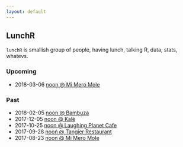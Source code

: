 ```yaml
---
layout: default
---
```


## LunchR

`lunchR` is smallish group of people, having lunch, talking R,
data, stats, whatevs.

### Upcoming

<!-- Coming soon ... -->

* 2018-03-06 [noon @ Mi Mero Mole](https://www.meetup.com/portland-r-user-group/events/247656593/)

### Past

* 2018-02-05 [noon @ Bambuza](https://www.meetup.com/portland-r-user-group/events/246654046)
* 2017-12-05 [noon @ Kalé](https://www.meetup.com/portland-r-user-group/events/245289239)
* 2017-10-25 [noon @ Laughing Planet Cafe](https://www.meetup.com/portland-r-user-group/events/244320785)
* 2017-09-28 [noon @ Tangier Restaurant](https://www.meetup.com/portland-r-user-group/events/243188678)
* 2017-08-23 [noon @ Mi Mero Mole](https://www.meetup.com/portland-r-user-group/events/241918971/)

